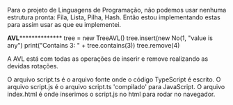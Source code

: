 Para o projeto de Linguagens de Programação, não podemos usar nenhuma estrutura pronta: Fila, Lista, Pilha, Hash.
Então estou implementando estas para assim usar as que eu implementei.

********************AVL**********************************
tree = new TreeAVL()
tree.insert(new No(1, "value is any")
print("Contains 3: " + tree.contains(3))
tree.remove(4)

A AVL está com todas as operações de inserir e remove realizando as devidas rotações.

O arquivo script.ts é o arquivo fonte onde o código TypeScript é escrito.
O arquivo script.js é o arquivo script.ts 'compilado' para JavaScript.
O arquivo index.html é onde inserimos o script.js no html para rodar no navegador.
